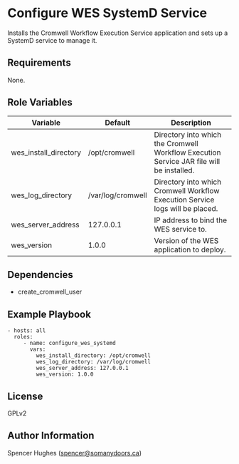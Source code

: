 Configure WES SystemD Service
=========

Installs the Cromwell Workflow Execution Service application and sets up a SystemD service to manage it.

Requirements
------------

None.

Role Variables
--------------

| Variable | Default | Description |
|----------|---------|-------------|
| wes_install_directory | /opt/cromwell | Directory into which the Cromwell Workflow Execution Service JAR file will be installed. |
| wes_log_directory | /var/log/cromwell | Directory into which Cromwell Workflow Execution Service logs will be placed. |
| wes_server_address | 127.0.0.1 | IP address to bind the WES service to. |
| wes_version | 1.0.0 | Version of the WES application to deploy. |

Dependencies
------------

- create_cromwell_user

Example Playbook
----------------

    - hosts: all
      roles:
         - name: configure_wes_systemd
           vars:
             wes_install_directory: /opt/cromwell
             wes_log_directory: /var/log/cromwell
             wes_server_address: 127.0.0.1
             wes_version: 1.0.0

License
-------

GPLv2

Author Information
------------------

Spencer Hughes (spencer@somanydoors.ca)
